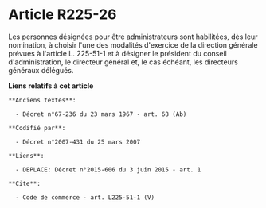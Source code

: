# Article R225-26

Les personnes désignées pour être administrateurs sont habilitées, dès leur nomination, à choisir l'une des modalités
d'exercice de la direction générale prévues à l'article L. 225-51-1 et à désigner le président du conseil d'administration,
le directeur général et, le cas échéant, les directeurs généraux délégués.

**Liens relatifs à cet article**

	**Anciens textes**:

	  - Décret n°67-236 du 23 mars 1967 - art. 68 (Ab)

	**Codifié par**:

	  - Décret n°2007-431 du 25 mars 2007

	**Liens**:

	  - DEPLACE: Décret n°2015-606 du 3 juin 2015 - art. 1

	**Cite**:

	  - Code de commerce - art. L225-51-1 (V)
